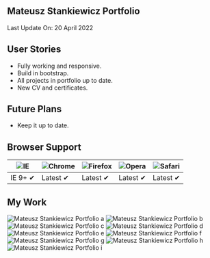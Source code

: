 ## Mateusz Stankiewicz Portfolio

Last Update On: 20 April 2022

## User Stories

- Fully working and responsive.
- Build in bootstrap.
- All projects in portfolio up to date.
- New CV and certificates.

## Future Plans
- Keep it up to date.

## Browser Support

![IE](https://cdnjs.cloudflare.com/ajax/libs/browser-logos/46.0.0/archive/internet-explorer-tile_10-11/internet-explorer-tile_10-11_48x48.png) | ![Chrome](https://cdnjs.cloudflare.com/ajax/libs/browser-logos/46.0.0/archive/chrome_12-48/chrome_12-48_48x48.png) | ![Firefox](https://cdnjs.cloudflare.com/ajax/libs/browser-logos/46.0.0/archive/firefox_3.5-22/firefox_3.5-22_48x48.png) | ![Opera](https://cdnjs.cloudflare.com/ajax/libs/browser-logos/46.0.0/archive/opera_15-32/opera_15-32_48x48.png) | ![Safari](https://cdnjs.cloudflare.com/ajax/libs/browser-logos/46.0.0/archive/safari_1-7/safari_1-7_48x48.png)
--- | --- | --- | --- | --- |
IE 9+ ✔ | Latest ✔ | Latest ✔ | Latest ✔ | Latest ✔ |

## My Work

![Mateusz Stankiewicz Portfolio a](https://i.ibb.co/WH0nQM4/portfolio-ss1.png)
![Mateusz Stankiewicz Portfolio b](https://i.ibb.co/ZTKFP53/portfolio-ss4.png)
![Mateusz Stankiewicz Portfolio c](https://i.ibb.co/52jRQRj/portfolio-ss3.png)
![Mateusz Stankiewicz Portfolio d](https://i.ibb.co/3RjQ3nx/portfolio-ss2.png)
![Mateusz Stankiewicz Portfolio e](https://i.ibb.co/JqYPYjz/portfolio-ss5.png)
![Mateusz Stankiewicz Portfolio f](https://i.ibb.co/12hgddL/portfolio-ss8.png)
![Mateusz Stankiewicz Portfolio g](https://i.ibb.co/BCCkFN0/portfolio-ss7.png)
![Mateusz Stankiewicz Portfolio h](https://i.ibb.co/L8WY86f/portfolio-ss6.png)
![Mateusz Stankiewicz Portfolio i](https://i.ibb.co/cNsNjVT/portfolio-ss9.png)
